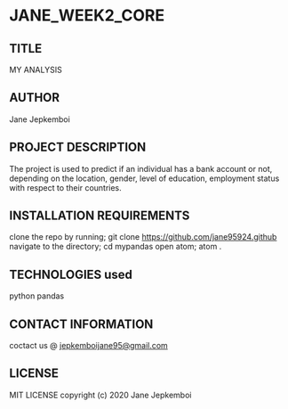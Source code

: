 # JANE_WEEK2_CORE

## TITLE
 MY ANALYSIS
## AUTHOR
  Jane Jepkemboi
## PROJECT DESCRIPTION
The project is used to predict if an individual has a bank account or not, depending on the location, gender, level of education, employment status with respect to their countries.

## INSTALLATION REQUIREMENTS

clone the repo by running;
git clone https://github.com/jane95924.github
navigate to the directory;
   cd mypandas
open atom;
atom .
## TECHNOLOGIES used
   python pandas
## CONTACT INFORMATION 
coctact us @  jepkemboijane95@gmail.com
## LICENSE
MIT LICENSE
copyright (c) 2020 Jane Jepkemboi
